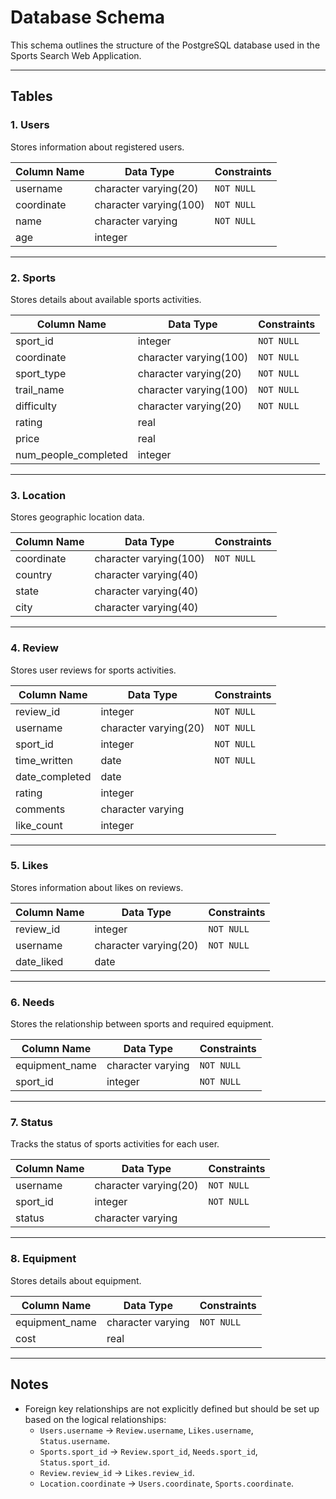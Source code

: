 # Database Schema

This schema outlines the structure of the PostgreSQL database used in the Sports Search Web Application.

---

## Tables

### 1. **Users**
Stores information about registered users.

| Column Name | Data Type             | Constraints     |
|-------------|-----------------------|-----------------|
| username    | character varying(20) | `NOT NULL`      |
| coordinate  | character varying(100)| `NOT NULL`      |
| name        | character varying     | `NOT NULL`      |
| age         | integer               |                 |

---

### 2. **Sports**
Stores details about available sports activities.

| Column Name          | Data Type             | Constraints     |
|----------------------|-----------------------|-----------------|
| sport_id             | integer               | `NOT NULL`      |
| coordinate           | character varying(100)| `NOT NULL`      |
| sport_type           | character varying(20) | `NOT NULL`      |
| trail_name           | character varying(100)| `NOT NULL`      |
| difficulty           | character varying(20) | `NOT NULL`      |
| rating               | real                  |                 |
| price                | real                  |                 |
| num_people_completed | integer               |                 |

---

### 3. **Location**
Stores geographic location data.

| Column Name | Data Type             | Constraints     |
|-------------|-----------------------|-----------------|
| coordinate  | character varying(100)| `NOT NULL`      |
| country     | character varying(40) |                 |
| state       | character varying(40) |                 |
| city        | character varying(40) |                 |

---

### 4. **Review**
Stores user reviews for sports activities.

| Column Name      | Data Type            | Constraints     |
|------------------|----------------------|-----------------|
| review_id        | integer              | `NOT NULL`      |
| username         | character varying(20)| `NOT NULL`      |
| sport_id         | integer              | `NOT NULL`      |
| time_written     | date                 | `NOT NULL`      |
| date_completed   | date                 |                 |
| rating           | integer              |                 |
| comments         | character varying    |                 |
| like_count       | integer              |                 |

---

### 5. **Likes**
Stores information about likes on reviews.

| Column Name  | Data Type            | Constraints     |
|--------------|----------------------|-----------------|
| review_id    | integer              | `NOT NULL`      |
| username     | character varying(20)| `NOT NULL`      |
| date_liked   | date                 |                 |

---

### 6. **Needs**
Stores the relationship between sports and required equipment.

| Column Name     | Data Type            | Constraints     |
|-----------------|----------------------|-----------------|
| equipment_name  | character varying    | `NOT NULL`      |
| sport_id        | integer              | `NOT NULL`      |

---

### 7. **Status**
Tracks the status of sports activities for each user.

| Column Name | Data Type            | Constraints     |
|-------------|----------------------|-----------------|
| username    | character varying(20)| `NOT NULL`      |
| sport_id    | integer              | `NOT NULL`      |
| status      | character varying    |                 |

---

### 8. **Equipment**
Stores details about equipment.

| Column Name     | Data Type            | Constraints     |
|-----------------|----------------------|-----------------|
| equipment_name  | character varying    | `NOT NULL`      |
| cost            | real                 |                 |

---

## Notes

- Foreign key relationships are not explicitly defined but should be set up based on the logical relationships:
  - `Users.username` → `Review.username`, `Likes.username`, `Status.username`.
  - `Sports.sport_id` → `Review.sport_id`, `Needs.sport_id`, `Status.sport_id`.
  - `Review.review_id` → `Likes.review_id`.
  - `Location.coordinate` → `Users.coordinate`, `Sports.coordinate`.

